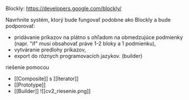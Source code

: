 Blockly: https://developers.google.com/blockly/

Navrhnite systém, ktorý bude fungovať podobne ako Blockly a bude podporovať:

- pridávanie príkazov na plátno s ohľadom na obmedzujúce podmienky (napr. "if" musí obsahovať práve 1-2 bloky a 1 podmienku),
- vytváranie predlohy príkazov,
- export do rôznych programovacích jazykov.
(builder)

riešenie pomocou
- [[Composite]] s [[Iterator]]
- [[Prototype]]
- [[Builder]]
![[cv2_riesenie.png]]